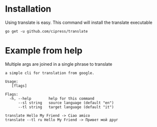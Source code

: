 # Installation

Using translate is easy. This command will install the translate executable

    go get -u github.com/cipress/translate

# Example from help

Multiple args are joined in a single phrase to translate 

    a simple cli for translation from google.
    
    Usage:
       [flags]
    
    Flags:
      -h, --help        help for this command
          --sl string   source language (default "en")
          --tl string   target language (default "it")  
          
    translate Hello My Friend -> Ciao amico    
    translate --tl ru Hello My Friend -> Привет мой друг